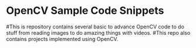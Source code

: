 # OpenCV Sample Code Snippets
#This is repository contains several basic to advance OpenCV code to do stuff from reading images to do amazing things with videos. 
#This repo also contains projects implemented using OpenCV.

